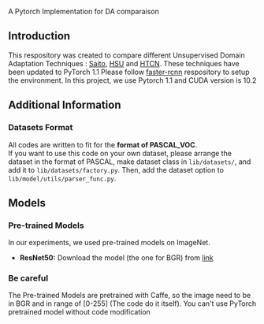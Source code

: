 A Pytorch Implementation for DA comparaison

## Introduction
This respository was created to compare different Unsupervised Domain Adaptation Techniques : [Saito](https://github.com/VisionLearningGroup/DA_Detection), [HSU](https://github.com/kevinhkhsu/DA_detection) and [HTCN](https://github.com/chaoqichen/HTCN).
These techniques have been updated to PyTorch 1.1
Please follow [faster-rcnn](https://github.com/jwyang/faster-rcnn.pytorch/tree/pytorch-1.0) respository to setup the environment. In this project, we use Pytorch 1.1 and CUDA version is 10.2

## Additional Information

### Datasets Format
All codes are written to fit for the **format of PASCAL_VOC**.  
If you want to use this code on your own dataset, please arrange the dataset in the format of PASCAL, make dataset class in ```lib/datasets/```, and add it to ```lib/datasets/factory.py```. Then, add the dataset option to ```lib/model/utils/parser_func.py```.


## Models
### Pre-trained Models
In our experiments, we used pre-trained models on ImageNet.
* **ResNet50:** Download the model (the one for BGR) from [link](https://github.com/ruotianluo/pytorch-resnet)

### Be careful
The Pre-trained Models are pretrained with Caffe, so the image need to be in BGR and in range of \[0-255] (The code do it itself).
You can't use PyTorch pretrained model without code modification

